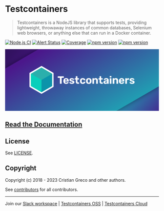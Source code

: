 # Testcontainers

> Testcontainers is a NodeJS library that supports tests, providing lightweight, throwaway instances of common databases, Selenium web browsers, or anything else that can run in a Docker container.

[![Node.js CI](https://github.com/testcontainers/testcontainers-node/actions/workflows/test-master.yml/badge.svg)](https://github.com/testcontainers/testcontainers-node/actions/workflows/node.js.yml)
[![Alert Status](https://sonarcloud.io/api/project_badges/measure?project=testcontainers_testcontainers-node&metric=alert_status)](https://sonarcloud.io/summary/new_code?id=testcontainers_testcontainers-node)
[![Coverage](https://sonarcloud.io/api/project_badges/measure?project=testcontainers_testcontainers-node&metric=coverage)](https://sonarcloud.io/summary/new_code?id=testcontainers_testcontainers-node)
[![npm version](https://badge.fury.io/js/testcontainers.svg)](https://www.npmjs.com/package/testcontainers)
[![npm version](https://img.shields.io/npm/dm/testcontainers.svg)](https://www.npmjs.com/package/testcontainers)

![Testcontainers Banner](https://github.com/testcontainers/testcontainers-node/raw/docs/docs/site/banner.png)

## [Read the Documentation](https://node.testcontainers.org/)

## License

See [LICENSE](https://github.com/testcontainers/testcontainers-node/blob/master/LICENSE).

## Copyright

Copyright (c) 2018 - 2023 Cristian Greco and other authors.

See [contributors](https://github.com/testcontainers/testcontainers-node/graphs/contributors/) for all contributors.

----

Join our [Slack workspace](https://slack.testcontainers.org/) | [Testcontainers OSS](https://www.testcontainers.org/) | [Testcontainers Cloud](https://www.testcontainers.cloud/)
